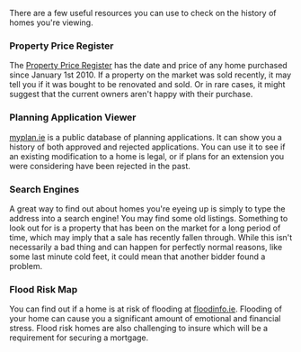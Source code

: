 There are a few useful resources you can use to check on the history of homes you're viewing.


### Property Price Register

The [Property Price Register](https://www.propertypriceregister.ie) has the date and price of any 
 home purchased since January 1st 2010. If a property on the market was sold recently, it may tell you if it was bought
 to be renovated and sold. Or in rare cases, it might suggest that the current owners aren't happy with their purchase.
 

### Planning Application Viewer

[myplan.ie](https://myplan.ie) is a public database of planning applications. It can show you a history of both approved 
 and rejected applications. You can use it to see if an existing modification to a home is legal, or if plans for an extension you were 
 considering have been rejected in the past.
 

### Search Engines

A great way to find out about homes you're eyeing up is simply to type the address into a search engine! You may find some old listings. 
 Something to look out for is a property that has been on the market for a long period of time, which may imply that a sale has recently fallen through. 
 While this isn't necessarily a bad thing and can happen for perfectly normal reasons, like some last minute cold feet, it could mean that another bidder found
 a problem.
 
 
 ### Flood Risk Map

You can find out if a home is at risk of flooding at [floodinfo.ie](https://www.floodinfo.ie/). Flooding of your home can cause you a significant amount of emotional and financial stress. Flood risk homes are also challenging to insure which will be a requirement for securing a mortgage. 
